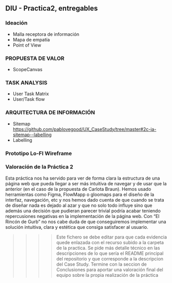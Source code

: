 ## DIU - Practica2, entregables

### Ideación 
* Malla receptora de información 
* Mapa de empatía
* Point of View 


### PROPUESTA DE VALOR
* ScopeCanvas


### TASK ANALYSIS

* User Task Matrix 
* User/Task flow


### ARQUITECTURA DE INFORMACIÓN
* Sitemap
  https://github.com/pablovegood/UX_CaseStudy/tree/master#2c-ia-sitemap--labelling
* Labelling 


### Prototipo Lo-FI Wireframe 


### Valoración de la Práctica 2
Esta práctica nos ha servido para ver de forma clara la estructura de una página web que pueda llegar a ser más intuitiva de navegar y de usar que la anterior (en el caso de la propuesta de Carlota Braun). Hemos usado herramientas como Figma, FlowMapp o gloomaps para el diseño de la interfaz, navegación, etc y nos hemos dado cuenta de que cuando se trata de diseñar nada es dejado al azar y que no solo todo influye sino que además una decisión que pudieran parecer trivial podría acabar teniendo repercusiones negativas en la implementación de la página web. Con “El Rincón de Gurb” no nos cabe duda de que conseguiremos implementar una solución intuitiva, clara y estética que consiga satisfacer al usuario.


>>>> Este fichero se debe editar para que cada evidencia quede enlazada con el recurso subido a la carpeta de la practica. Se pide más detalle técnico en las descripciones de lo que sería el README principal del repositorio y que corresponde a la descripcion del Case Study.
>>>> Termine con la seccion de Conclusiones para aportar una valoración final del equipo sobre la propia realización de la práctica
